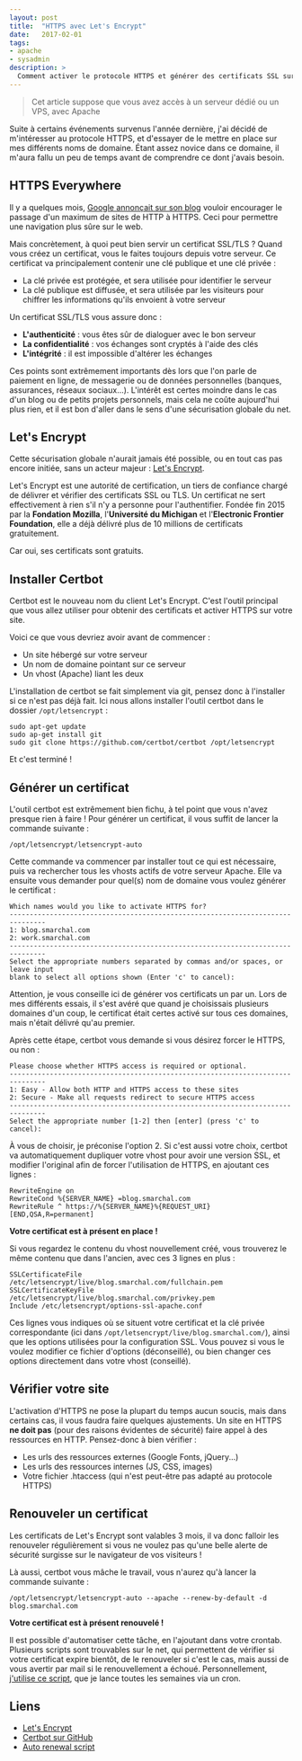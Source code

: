 ```yaml
---
layout: post
title:  "HTTPS avec Let's Encrypt"
date:   2017-02-01
tags:
- apache
- sysadmin
description: >
  Comment activer le protocole HTTPS et générer des certificats SSL sur votre serveur ?
---
```


> Cet article suppose que vous avez accès à un serveur dédié ou un VPS, avec Apache

Suite à certains événements survenus l'année dernière, j'ai décidé de m'intéresser au protocole HTTPS, et d'essayer de le mettre en place sur mes différents noms de domaine. Étant assez novice dans ce domaine, il m'aura fallu un peu de temps avant de comprendre ce dont j'avais besoin.

## HTTPS Everywhere

Il y a quelques mois, [Google annonçait sur son blog](https://security.googleblog.com/2016/09/moving-towards-more-secure-web.html) vouloir encourager le passage d'un maximum de sites de HTTP à HTTPS. Ceci pour permettre une navigation plus sûre sur le web.

Mais concrètement, à quoi peut bien servir un certificat SSL/TLS ?
Quand vous créez un certificat, vous le faites toujours depuis votre serveur. Ce certificat va principalement contenir une clé publique et une clé privée :

- La clé privée est protégée, et sera utilisée pour identifier le serveur
- La clé publique est diffusée, et sera utilisée par les visiteurs pour chiffrer les informations qu'ils envoient à votre serveur

Un certificat SSL/TLS vous assure donc :

- **L'authenticité** : vous êtes sûr de dialoguer avec le bon serveur
- **La confidentialité** : vos échanges sont cryptés à l'aide des clés
- **L'intégrité** : il est impossible d'altérer les échanges

Ces points sont extrêmement importants dès lors que l'on parle de paiement en ligne, de messagerie ou de données personnelles (banques, assurances, réseaux sociaux...). L'intérêt est certes moindre dans le cas d'un blog ou de petits projets personnels, mais cela ne coûte aujourd'hui plus rien, et il est bon d'aller dans le sens d'une sécurisation globale du net.

## Let's Encrypt

Cette sécurisation globale n'aurait jamais été possible, ou en tout cas pas encore initiée, sans un acteur majeur : [Let's Encrypt](https://letsencrypt.org/).

Let's Encrypt est une autorité de certification, un tiers de confiance chargé de délivrer et vérifier des certificats SSL ou TLS. Un certificat ne sert effectivement à rien s'il n'y a personne pour l'authentifier.
Fondée fin 2015 par la **Fondation Mozilla**, l'**Université du Michigan** et l'**Electronic Frontier Foundation**, elle a déjà délivré plus de 10 millions de certificats gratuitement.

Car oui, ses certificats sont gratuits.

## Installer Certbot

Certbot est le nouveau nom du client Let's Encrypt. C'est l'outil principal que vous allez utiliser pour obtenir des certificats et activer HTTPS sur votre site.

Voici ce que vous devriez avoir avant de commencer :

- Un site hébergé sur votre serveur
- Un nom de domaine pointant sur ce serveur
- Un vhost (Apache) liant les deux

L'installation de certbot se fait simplement via git, pensez donc à l'installer si ce n'est pas déjà fait. Ici nous allons installer l'outil certbot dans le dossier `/opt/letsencrypt` :

    sudo apt-get update
    sudo ap-get install git
    sudo git clone https://github.com/certbot/certbot /opt/letsencrypt

Et c'est terminé !

## Générer un certificat

L'outil certbot est extrêmement bien fichu, à tel point que vous n'avez presque rien à faire !
Pour générer un certificat, il vous suffit de lancer la commande suivante :

    /opt/letsencrypt/letsencrypt-auto

Cette commande va commencer par installer tout ce qui est nécessaire, puis va rechercher tous les vhosts actifs de votre serveur Apache. Elle va ensuite vous demander pour quel(s) nom de domaine vous voulez générer le certificat :

    Which names would you like to activate HTTPS for?
    -------------------------------------------------------------------------------
    1: blog.smarchal.com
    2: work.smarchal.com
    -------------------------------------------------------------------------------
    Select the appropriate numbers separated by commas and/or spaces, or leave input
    blank to select all options shown (Enter 'c' to cancel):

Attention, je vous conseille ici de générer vos certificats un par un. Lors de mes différents essais, il s'est avéré que quand je choisissais plusieurs domaines d'un coup, le certificat était certes activé sur tous ces domaines, mais n'était délivré qu'au premier.

Après cette étape, certbot vous demande si vous désirez forcer le HTTPS, ou non :

    Please choose whether HTTPS access is required or optional.
    -------------------------------------------------------------------------------
    1: Easy - Allow both HTTP and HTTPS access to these sites
    2: Secure - Make all requests redirect to secure HTTPS access
    -------------------------------------------------------------------------------
    Select the appropriate number [1-2] then [enter] (press 'c' to cancel):

À vous de choisir, je préconise l'option 2. Si c'est aussi votre choix, certbot va automatiquement dupliquer votre vhost pour avoir une version SSL, et modifier l'original afin de forcer l'utilisation de HTTPS, en ajoutant ces lignes :

    RewriteEngine on
    RewriteCond %{SERVER_NAME} =blog.smarchal.com
    RewriteRule ^ https://%{SERVER_NAME}%{REQUEST_URI} [END,QSA,R=permanent]

**Votre certificat est à présent en place !**

Si vous regardez le contenu du vhost nouvellement créé, vous trouverez le même contenu que dans l'ancien, avec ces 3 lignes en plus :

    SSLCertificateFile /etc/letsencrypt/live/blog.smarchal.com/fullchain.pem
    SSLCertificateKeyFile /etc/letsencrypt/live/blog.smarchal.com/privkey.pem
    Include /etc/letsencrypt/options-ssl-apache.conf

Ces lignes vous indiques où se situent votre certificat et la clé privée correspondante (ici dans `/opt/letsencrypt/live/blog.smarchal.com/`), ainsi que les options utilisées pour la configuration SSL. Vous pouvez si vous le voulez modifier ce fichier d'options (déconseillé), ou bien changer ces options directement dans votre vhost (conseillé).

## Vérifier votre site

L'activation d'HTTPS ne pose la plupart du temps aucun soucis, mais dans certains cas, il vous faudra faire quelques ajustements. Un site en HTTPS **ne doit pas** (pour des raisons évidentes de sécurité) faire appel à des ressources en HTTP. Pensez-donc à bien vérifier :

- Les urls des ressources externes (Google Fonts, jQuery...)
- Les urls des ressources internes (JS, CSS, images)
- Votre fichier .htaccess (qui n'est peut-être pas adapté au protocole HTTPS)

## Renouveler un certificat

Les certificats de Let's Encrypt sont valables 3 mois, il va donc falloir les renouveler régulièrement si vous ne voulez pas qu'une belle alerte de sécurité surgisse sur le navigateur de vos visiteurs !

Là aussi, certbot vous mâche le travail, vous n'aurez qu'à lancer la commande suivante :

    /opt/letsencrypt/letsencrypt-auto --apache --renew-by-default -d blog.smarchal.com

**Votre certificat est à présent renouvelé !**

Il est possible d'automatiser cette tâche, en l'ajoutant dans votre crontab. Plusieurs scripts sont trouvables sur le net, qui permettent de vérifier si votre certificat expire bientôt, de le renouveler si c'est le cas, mais aussi de vous avertir par mail si le renouvellement a échoué.
Personnellement, [j'utilise ce script](https://gist.github.com/erikaheidi/4d579acf553297da0fa1), que je lance toutes les semaines via un cron.

## Liens

- [Let's Encrypt](https://letsencrypt.org/)
- [Certbot sur GitHub](https://github.com/certbot/certbot)
- [Auto renewal script](https://gist.github.com/erikaheidi/4d579acf553297da0fa1)